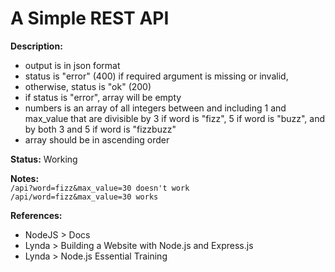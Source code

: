 A Simple REST API
=================

**Description:**  
 * output is in json format
 * status is "error" (400) if required argument is missing or invalid,
 * otherwise, status is "ok" (200)
 * if status is "error", array will be empty
 * numbers is an array of all integers between and including 1 and max_value that are divisible by 3 if word is "fizz", 5 if word is "buzz", and by both 3 and 5 if word is "fizzbuzz"
 * array should be in ascending order

**Status:** Working  

**Notes:**  
`/api?word=fizz&max_value=30 doesn't work`  
`/api/word=fizz&max_value=30 works`  

**References:**  
 * NodeJS > Docs
 * Lynda > Building a Website with Node.js and Express.js
 * Lynda > Node.js Essential Training
